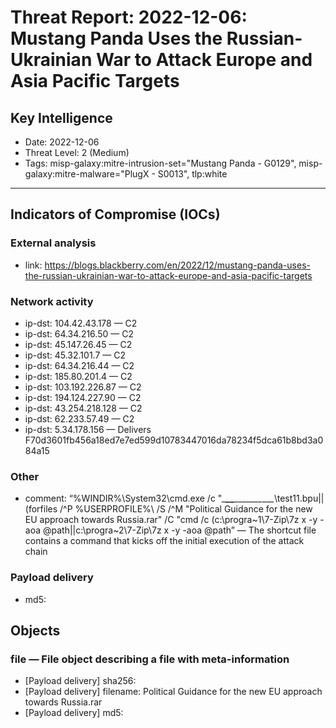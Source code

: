 # Threat Report: 2022-12-06: Mustang Panda Uses the Russian-Ukrainian War to Attack Europe and Asia Pacific Targets


## Key Intelligence
* Date: 2022-12-06
* Threat Level: 2 (Medium)
* Tags: misp-galaxy:mitre-intrusion-set="Mustang Panda - G0129", misp-galaxy:mitre-malware="PlugX - S0013", tlp:white

---

## Indicators of Compromise (IOCs)
### External analysis
* link: https://blogs.blackberry.com/en/2022/12/mustang-panda-uses-the-russian-ukrainian-war-to-attack-europe-and-asia-pacific-targets

### Network activity
* ip-dst: 104.42.43.178 — C2
* ip-dst: 64.34.216.50 — C2
* ip-dst: 45.147.26.45 — C2
* ip-dst: 45.32.101.7 — C2
* ip-dst: 64.34.216.44 — C2
* ip-dst: 185.80.201.4 — C2
* ip-dst: 103.192.226.87 — C2
* ip-dst: 194.124.227.90 — C2
* ip-dst: 43.254.218.128 — C2
* ip-dst: 62.233.57.49 — C2
* ip-dst: 5.34.178.156 — Delivers F70d3601fb456a18ed7e7ed599d10783447016da78234f5dca61b8bd3a084a15

### Other
* comment: “%WINDIR%\System32\cmd.exe /c "_\___\_\___\______\_____\__\test11.bpu||(forfiles /^P %USERPROFILE%\ /S /^M "Political Guidance for the new EU approach towards Russia.rar" /C "cmd /c (c:\progra~1\7-Zip\7z x -y -aoa @path||c:\progra~2\7-Zip\7z x -y -aoa @path” — The shortcut file contains a command that kicks off the initial execution of the attack chain

### Payload delivery
* md5: <md5>

## Objects
### file — File object describing a file with meta-information
* [Payload delivery] sha256: <sha256>
* [Payload delivery] filename: Political Guidance for the new EU approach towards Russia.rar
* [Payload delivery] md5: <md5>
